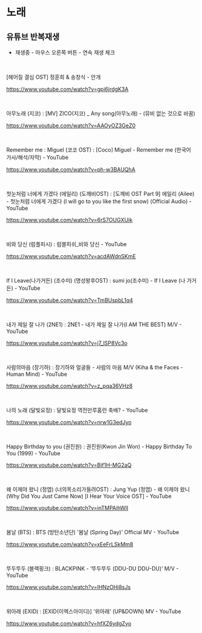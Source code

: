 # 노래

## 유튜브 반복재생

- 재생중  -  마우스 오른쪽 버튼  -  연속 재생 체크

<br>

[헤어질 결심 OST] 정훈희 & 송창식 - 안개

https://www.youtube.com/watch?v=gpi6jrdgK3A

<br>


아무노래 (지코)  :  [MV] ZICO(지코) _ Any song(아무노래) - (뮤비 없는 것으로 바꿈)

https://www.youtube.com/watch?v=AAOyOZ3GeZ0

<br>


Remember me : Miguel (코코 OST) : [Coco] Miguel - Remember me (한국어 가사/해석/자막) - YouTube

https://www.youtube.com/watch?v=ph-w3BAUQhA

<br>


첫눈처럼 너에게 가겠다 (에일리) (도깨비OST) : [도깨비 OST Part 9] 에일리 (Ailee) - 첫눈처럼 너에게 가겠다 (I will go to you like the first snow) (Official Audio) - YouTube

https://www.youtube.com/watch?v=6rS7OUGXUik

<br>


비와 당신  (럼플피시)  :  럼블피쉬_비와 당신 - YouTube

https://www.youtube.com/watch?v=acdAWdnSKmE

<br>


If I Leave(나가거든) (조수미) (명성왕후OST) : sumi jo(조수미) - If I Leave (나 가거든) - YouTube

https://www.youtube.com/watch?v=TmBUspbL1q4

<br>


내가 제일 잘 나가  (2NE1)  :   2NE1 - 내가 제일 잘 나가(I AM THE BEST) M/V - YouTube

https://www.youtube.com/watch?v=j7_lSP8Vc3o

<br>


사람의마음 (장기하)  :  장기하와 얼굴들 - 사람의 마음 M/V (Kiha & the Faces - Human Mind) - YouTube

https://www.youtube.com/watch?v=z_pqa36VHz8

<br>


나의 노래 (달빛요정)  :  달빛요정 역전만루홈런 축배? - YouTube

https://www.youtube.com/watch?v=nrw1G3edJyo

<br>


Happy Birthday to you (권진원) : 권진원(Kwon Jin Won) - Happy Birthday To You (1999) - YouTube

https://www.youtube.com/watch?v=Bjf1H-MG2aQ

<br>


왜 이제야 왔니 (정엽) (너의목소리가들려OST)  :  Jung Yup (정엽) - 왜 이제야 왔니 (Why Did You Just Came Now) [I Hear Your Voice OST] - YouTube

https://www.youtube.com/watch?v=inTMPAihWlI

<br>


봄날 (BTS)  :  BTS (방탄소년단) '봄날 (Spring Day)' Official MV - YouTube

https://www.youtube.com/watch?v=xEeFrLSkMm8

<br>


뚜두뚜두 (블랙핑크)  :  BLACKPINK - ‘뚜두뚜두 (DDU-DU DDU-DU)’ M/V - YouTube

https://www.youtube.com/watch?v=IHNzOHi8sJs

<br>


위아래 (EXID)  :  [EXID(이엑스아이디)] '위아래' (UP&DOWN) MV - YouTube

https://www.youtube.com/watch?v=hfXZ6ydgZyo